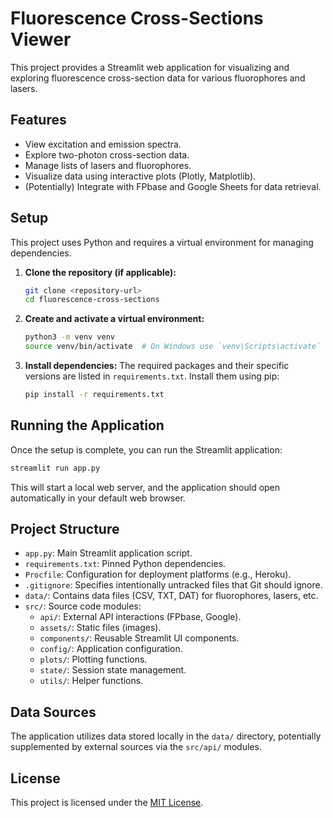 # Fluorescence Cross-Sections Viewer

This project provides a Streamlit web application for visualizing and exploring fluorescence cross-section data for various fluorophores and lasers.

## Features

- View excitation and emission spectra.
- Explore two-photon cross-section data.
- Manage lists of lasers and fluorophores.
- Visualize data using interactive plots (Plotly, Matplotlib).
- (Potentially) Integrate with FPbase and Google Sheets for data retrieval.

## Setup

This project uses Python and requires a virtual environment for managing dependencies.

1.  **Clone the repository (if applicable):**
    ```bash
    git clone <repository-url>
    cd fluorescence-cross-sections
    ```

2.  **Create and activate a virtual environment:**
    ```bash
    python3 -m venv venv
    source venv/bin/activate  # On Windows use `venv\Scripts\activate`
    ```

3.  **Install dependencies:**
    The required packages and their specific versions are listed in `requirements.txt`. Install them using pip:
    ```bash
    pip install -r requirements.txt
    ```

## Running the Application

Once the setup is complete, you can run the Streamlit application:

```bash
streamlit run app.py
```

This will start a local web server, and the application should open automatically in your default web browser.

## Project Structure

- `app.py`: Main Streamlit application script.
- `requirements.txt`: Pinned Python dependencies.
- `Procfile`: Configuration for deployment platforms (e.g., Heroku).
- `.gitignore`: Specifies intentionally untracked files that Git should ignore.
- `data/`: Contains data files (CSV, TXT, DAT) for fluorophores, lasers, etc.
- `src/`: Source code modules:
    - `api/`: External API interactions (FPbase, Google).
    - `assets/`: Static files (images).
    - `components/`: Reusable Streamlit UI components.
    - `config/`: Application configuration.
    - `plots/`: Plotting functions.
    - `state/`: Session state management.
    - `utils/`: Helper functions.

## Data Sources

The application utilizes data stored locally in the `data/` directory, potentially supplemented by external sources via the `src/api/` modules.

## License

This project is licensed under the [MIT License](LICENSE).


